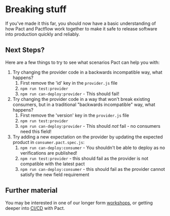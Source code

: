 # Breaking stuff

If you've made it this far, you should now have a basic understanding of how Pact and Pactflow work together to make it safe to release software into production quickly and reliably.

## Next Steps?

Here are a few things to try to see what scenarios Pact can help you with:

1. Try changing the provider code in a backwards incompatible way, what happens?
   1. First remove the 'id' key in the `provider.js` file
   2. `npm run test:provider`
   3. `npm run can-deploy:provider` - This should fail!
2. Try changing the provider code in a way that won't break existing consumers, but in a traditional "backwards incompatible" way, what happens?
   1. First remove the 'version' key in the `provider.js` file
   2. `npm run test:provider`
   3. `npm run can-deploy:provider` - This should _not_ fail - no consumers need this field!
3. Try adding a new expectation on the provider by updating the expected product in `consumer.pact.spec.js`:
   1. `npm run can-deploy:consumer` - You shouldn't be able to deploy as no verifications are published!
   2. `npm run test:provider` - this should fail as the provider is not compatible with the latest pact
   3. `npm run can-deploy:consumer` - this should fail as the provider cannot satisfy the new field requirement

## Further material

You may be interested in one of our longer form [workshops](https://docs.pact.io/implementation_guides/workshops), or getting deeper into [CI/CD](https://docs.pactflow.io/docs/workshops/ci-cd/) with Pact.
